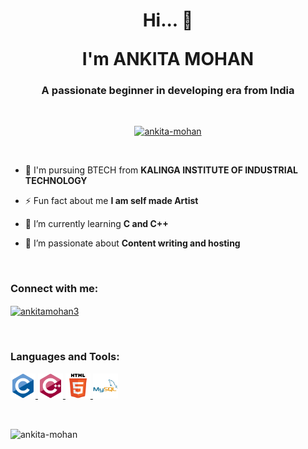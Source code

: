 <h1 align="center">Hi... 👋 </p>I'm ANKITA MOHAN</h1>
<h3 align="center">A passionate beginner in developing era from India</h3> <br>

<p align="center"> <a href="https://github.com/ryo-ma/github-profile-trophy"><img src="https://github-profile-trophy.vercel.app/?username=ankita-mohan" alt="ankita-mohan" /></a> </p> <br>

- 🏫 I'm pursuing BTECH from **KALINGA INSTITUTE OF INDUSTRIAL TECHNOLOGY**

- ⚡ Fun fact about me **I am self made Artist**

- 🌱 I’m currently learning **C and C++**

- 🤝 I’m passionate about **Content writing and hosting**
<br>
<h3 align="left">Connect with me:</h3>
<p align="left">
<a href="https://twitter.com/ankitamohan3" target="blank"><img align="center" src="https://raw.githubusercontent.com/rahuldkjain/github-profile-readme-generator/master/src/images/icons/Social/twitter.svg" alt="ankitamohan3" height="30" width="40" /></a>
</p>
<br>

<h3 align="left">Languages and Tools:</h3>
<p align="left"> <a href="https://www.cprogramming.com/" target="_blank" rel="noreferrer"> <img src="https://raw.githubusercontent.com/devicons/devicon/master/icons/c/c-original.svg" alt="c" width="40" height="40"/> </a> <a href="https://www.w3schools.com/cpp/" target="_blank" rel="noreferrer"> <img src="https://raw.githubusercontent.com/devicons/devicon/master/icons/cplusplus/cplusplus-original.svg" alt="cplusplus" width="40" height="40"/> </a> <a href="https://www.w3.org/html/" target="_blank" rel="noreferrer"> <img src="https://raw.githubusercontent.com/devicons/devicon/master/icons/html5/html5-original-wordmark.svg" alt="html5" width="40" height="40"/> </a> <a href="https://www.mysql.com/" target="_blank" rel="noreferrer"> <img src="https://raw.githubusercontent.com/devicons/devicon/master/icons/mysql/mysql-original-wordmark.svg" alt="mysql" width="40" height="40"/> </a> </p>
<br>
<p><img align="center" src="https://github-readme-stats.vercel.app/api/top-langs?username=ankita-mohan&show_icons=true&locale=en&layout=compact" alt="ankita-mohan" /></p>
